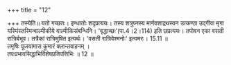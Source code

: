 +++
title = "12"

+++
तस्येति॥ यतो गच्छतः। इण्धातोः शदृप्रत्ययः। तस्य शत्रुघ्नस्य मार्गवशाद्रथस्वन उत्कण्ठा उद्गीवा मृगा यस्मिंस्तस्मिन्वाल्मीकीये वाल्मीकिसंबन्धिनि। 'वृद्धाच्छः'(पा.4।2।114) इति छप्रत्ययः। तपोवन एका वसती रात्रिर्बभूव। तत्रैकां रात्रिमुषित इत्यर्थः। 'वसती रात्रिवेश्मनोः' इत्यमरः। 15.11 ॥  
तमृषिः पूजयामास कुमारं क्लान्तवाहनम् ।  
तपःप्रभावसिद्धाभिर्विशेषप्रतिपत्तिभिः ॥ 12 ॥